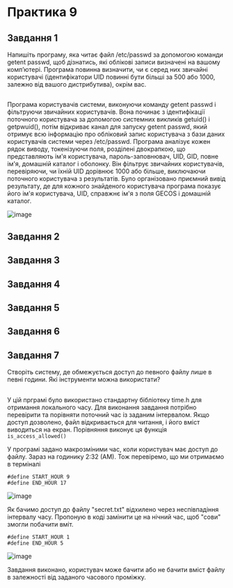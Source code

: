 # Практика 9
## Завдання 1
 Напишіть програму, яка читає файл /etc/passwd за допомогою команди getent passwd, щоб дізнатись, які облікові записи визначені на вашому комп’ютері.
 Програма повинна визначити, чи є серед них звичайні користувачі (ідентифікатори UID повинні бути більші за 500 або 1000, залежно від вашого дистрибутива), окрім вас.
##
Програма користувачів системи, виконуючи команду getent passwd і фільтруючи звичайних користувачів. Вона починає з ідентифікації поточного користувача за допомогою системних викликів getuid() і getpwuid(), потім відкриває канал для запуску getent passwd, який отримує всю інформацію про обліковий запис користувача з бази даних користувачів системи через /etc/passwd. Програма аналізує кожен рядок виводу, токенізуючи поля, розділені двокрапкою, що представляють ім'я користувача, пароль-заповнювач, UID, GID, повне ім'я, домашній каталог і оболонку. Він фільтрує звичайних користувачів, перевіряючи, чи їхній UID дорівнює 1000 або більше, виключаючи поточного користувача з результатів.
Було організовано приємний вивід результату, де для кожного знайденого користувача програма показує його ім'я користувача, UID, справжнє ім'я з поля GECOS і домашній каталог.

![image](https://github.com/user-attachments/assets/0be70002-a055-4d6e-9241-1d2cd3d03730)

## Завдання 2
##
## Завдання 3
##
## Завдання 4
##
## Завдання 5
##
## Завдання 6
##
## Завдання 7
Створіть систему, де обмежується доступ до певного файлу лише в певні години. Які інструменти можна використати?
##

У цій прграмі було використано стандартну бібліотеку time.h для отримання локального часу. Для виконання завдання потрібно перевірити та порівняти поточний час із заданим інтервалом.
Якщо доступ дозволено, файл відкривається для читання, і
його вміст виводиться на екран. 
Порівняння виконує ця функція `is_access_allowed()`

У програмі задано макрозміними час, коли користувач має доступ до файлу. Зараз на годинику 2:32 (АМ). Тож перевіремо, що ми отримаємо в терміналі
```
#define START_HOUR 9
#define END_HOUR 17
```

![image](https://github.com/user-attachments/assets/c8c576e5-43ef-483d-a6f1-4decd08f8d19)

Як бачимо доступ до файлу "secret.txt" відхилено через неспівпадіння інтервалу часу. Пропоную в коді замінити це на нічний час, щоб "сови" змогли побачити вміт.

```
#define START_HOUR 1
#define END_HOUR 5
```
![image](https://github.com/user-attachments/assets/ca3663c1-b090-4e15-84d4-b5bd5d8a3bf7)

Завдання виконано, користувач може бачити або не бачити вміст файлу в залежності від заданого часового проміжку.
